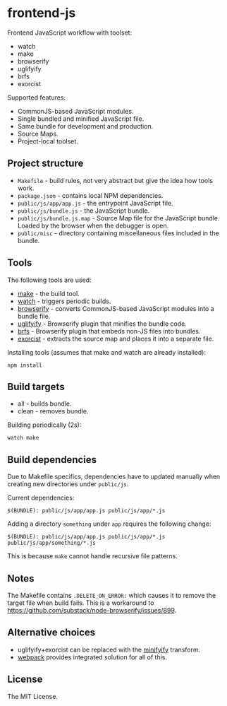 # frontend-js

Frontend JavaScript workflow with toolset:

 * watch
 * make
 * browserify
 * uglifyify
 * brfs
 * exorcist

Supported features:

 * CommonJS-based JavaScript modules.
 * Single bundled and minified JavaScript file.
 * Same bundle for development and production.
 * Source Maps.
 * Project-local toolset.

## Project structure

 * `Makefile` - build rules, not very abstract but give the idea how tools work.
 * `package.json` - contains local NPM dependencies.
 * `public/js/app/app.js` - the entrypoint JavaScript file.
 * `public/js/bundle.js` - the JavaScript bundle.
 * `public/js/bundle.js.map` - Source Map file for the JavaScript bundle. Loaded by the browser
   when the debugger is open.
 * `public/misc` - directory containing miscellaneous files included in the bundle.

## Tools

The following tools are used:

 * [make](http://en.wikipedia.org/wiki/Make_%28software%29) - the build tool.
 * [watch](http://en.wikipedia.org/wiki/Watch_%28Unix%29) - triggers periodic builds.
 * [browserify](http://browserify.org/) - converts CommonJS-based JavaScript modules into a bundle file.
 * [uglifyify](https://github.com/hughsk/uglifyify) - Browserify plugin that minifies the bundle code.
 * [brfs](https://github.com/substack/brfs) - Browserify plugin that embeds non-JS files into bundles.
 * [exorcist](https://github.com/thlorenz/exorcist) - extracts the source map and places it into a separate file.

Installing tools (assumes that make and watch are already installed):

    npm install

## Build targets

 * all - builds bundle.
 * clean - removes bundle.

Building periodically (2s):

    watch make

## Build dependencies

Due to Makefile specifics, dependencies have to updated manually when
creating new directories under `public/js`.

Current dependencies:

    $(BUNDLE): public/js/app/app.js public/js/app/*.js

Adding a directory `something` under `app` requires the following change:

    $(BUNDLE): public/js/app/app.js public/js/app/*.js public/js/app/something/*.js

This is because `make` cannot handle recursive file patterns.

## Notes

The Makefile contains `.DELETE_ON_ERROR:` which causes it to remove the target file
when build fails. This is a workaround to <https://github.com/substack/node-browserify/issues/899>.

## Alternative choices

 * uglifyify+exorcist can be replaced with the [minifyify](https://github.com/ben-ng/minifyify) transform.
 * [webpack](https://github.com/webpack/webpack) provides integrated solution for all of this.

## License

The MIT License.
